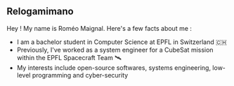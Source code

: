 ## Relogamimano
Hey ! My name is Roméo Maignal. Here's a few facts about me :
- I am a bachelor student in Computer Science at EPFL in Switzerland 🇨🇭
- Previously, I've worked as a system engineer for a CubeSat mission within the EPFL Spacecraft Team 🛰️
- My interests include open-source softwares, systems engineering, low-level programming and cyber-security
